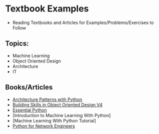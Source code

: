 # Textbook Examples 
- Reading Textbooks and Articles for Examples/Problems/Exercises to Follow

## Topics:
- Machine Learning
- Object Oriented Design
- Architecture 
- IT

## Books/Articles
- [Architecture Patterns with Python](https://www.cosmicpython.com/book/preface.html)
- [Building Skills in Object Oriented Design V4](https://slott56.github.io/building-skills-oo-design-book/build/html/)
- [Essential Python](https://www.programming-books.io/essential/python/)
- [Introduction to Machine Learning With Python]
- [Machine Learning With Python Tutorial]
- [Python for Network Engineers]( https://pyneng.readthedocs.io/en/latest/index.html)

